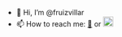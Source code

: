 - 👋 Hi, I’m @fruizvillar
- 📫 How to reach me: [📧](f.ruizvillar@gmail.com) or [<img src="https://brand.linkedin.com/content/dam/me/business/en-us/amp/brand-site/v2/bg/LI-Bug.svg.original.svg" alt="fruizvillar LinkedIn" width="20" height="20">](https://www.linkedin.com/in/fruizvillar)

<!---
fruizvillar/fruizvillar is a ✨ special ✨ repository because its `README.md` (this file) appears on your GitHub profile.
You can click the Preview link to take a look at your changes.
--->
